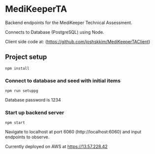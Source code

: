 # MediKeeperTA

Backend endpoints for the MediKeeper Technical Assessment.

Connects to Database (PostgreSQL) using Node.

Client side code at: (https://github.com/joshskkim/MediKeeperTAClient)

## Project setup
```
npm install
```
### Connect to database and seed with initial items
```
npm run setuppg
```
Database password is 1234

### Start up backend server
```
npm start
```

Navigate to localhost at port 6060 (http://localhost:6060) and input endpoints to observe.

Currently deployed on AWS at https://13.57.228.42
